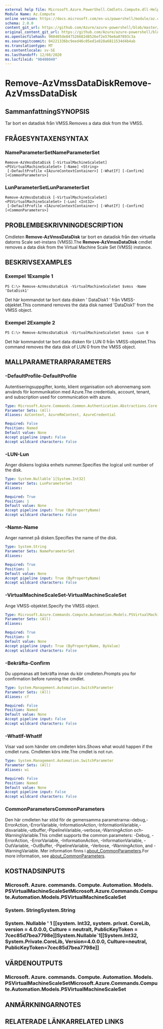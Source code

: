 ```yaml
---
external help file: Microsoft.Azure.PowerShell.Cmdlets.Compute.dll-Help.xml
Module Name: Az.Compute
online version: https://docs.microsoft.com/en-us/powershell/module/az.compute/remove-azvmssdatadisk
schema: 2.0.0
content_git_url: https://github.com/Azure/azure-powershell/blob/master/src/Compute/Compute/help/Remove-AzVmssDataDisk.md
original_content_git_url: https://github.com/Azure/azure-powershell/blob/master/src/Compute/Compute/help/Remove-AzVmssDataDisk.md
ms.openlocfilehash: 908405de847526682d8526ef2e576e6a07893c3a
ms.sourcegitcommit: 04221336bc9eed46c05ed1e828a6811534d4b4ab
ms.translationtype: MT
ms.contentlocale: sv-SE
ms.lasthandoff: 12/08/2020
ms.locfileid: "98408040"
---
```

# <span data-ttu-id="7b29d-101">Remove-AzVmssDataDisk</span><span class="sxs-lookup"><span data-stu-id="7b29d-101">Remove-AzVmssDataDisk</span></span>

## <span data-ttu-id="7b29d-102">Sammanfattning</span><span class="sxs-lookup"><span data-stu-id="7b29d-102">SYNOPSIS</span></span>
<span data-ttu-id="7b29d-103">Tar bort en datadisk från VMSS.</span><span class="sxs-lookup"><span data-stu-id="7b29d-103">Removes a data disk from the VMSS.</span></span>

## <span data-ttu-id="7b29d-104">FRÅGESYNTAXEN</span><span class="sxs-lookup"><span data-stu-id="7b29d-104">SYNTAX</span></span>

### <span data-ttu-id="7b29d-105">NameParameterSet</span><span class="sxs-lookup"><span data-stu-id="7b29d-105">NameParameterSet</span></span>
```
Remove-AzVmssDataDisk [-VirtualMachineScaleSet] <PSVirtualMachineScaleSet> [-Name] <String>
 [-DefaultProfile <IAzureContextContainer>] [-WhatIf] [-Confirm] [<CommonParameters>]
```

### <span data-ttu-id="7b29d-106">LunParameterSet</span><span class="sxs-lookup"><span data-stu-id="7b29d-106">LunParameterSet</span></span>
```
Remove-AzVmssDataDisk [-VirtualMachineScaleSet] <PSVirtualMachineScaleSet> [-Lun] <Int32>
 [-DefaultProfile <IAzureContextContainer>] [-WhatIf] [-Confirm] [<CommonParameters>]
```

## <span data-ttu-id="7b29d-107">PROBLEMBESKRIVNING</span><span class="sxs-lookup"><span data-stu-id="7b29d-107">DESCRIPTION</span></span>
<span data-ttu-id="7b29d-108">Cmdleten **Remove-AzVmssDataDisk** tar bort en datadisk från den virtuella datorns Scale set-instans (VMSS).</span><span class="sxs-lookup"><span data-stu-id="7b29d-108">The **Remove-AzVmssDataDisk** cmdlet removes a data disk from the Virtual Machine Scale Set (VMSS) instance.</span></span>

## <span data-ttu-id="7b29d-109">BESKRIVS</span><span class="sxs-lookup"><span data-stu-id="7b29d-109">EXAMPLES</span></span>

### <span data-ttu-id="7b29d-110">Exempel 1</span><span class="sxs-lookup"><span data-stu-id="7b29d-110">Example 1</span></span>
```
PS C:\> Remove-AzVmssDataDisk -VirtualMachineScaleSet $vmss -Name 'DataDisk1'
```

<span data-ttu-id="7b29d-111">Det här kommandot tar bort data disken ' DataDisk1 ' från VMSS-objektet.</span><span class="sxs-lookup"><span data-stu-id="7b29d-111">This command removes the data disk named 'DataDisk1' from the VMSS object.</span></span>

### <span data-ttu-id="7b29d-112">Exempel 2</span><span class="sxs-lookup"><span data-stu-id="7b29d-112">Example 2</span></span>
```
PS C:\> Remove-AzVmssDataDisk -VirtualMachineScaleSet $vmss -Lun 0
```

<span data-ttu-id="7b29d-113">Det här kommandot tar bort data disken för LUN 0 från VMSS-objektet.</span><span class="sxs-lookup"><span data-stu-id="7b29d-113">This command removes the data disk of LUN 0 from the VMSS object.</span></span>

## <span data-ttu-id="7b29d-114">MALLPARAMETRAR</span><span class="sxs-lookup"><span data-stu-id="7b29d-114">PARAMETERS</span></span>

### <span data-ttu-id="7b29d-115">-DefaultProfile</span><span class="sxs-lookup"><span data-stu-id="7b29d-115">-DefaultProfile</span></span>
<span data-ttu-id="7b29d-116">Autentiseringsuppgifter, konto, klient organisation och abonnemang som används för kommunikation med Azure.</span><span class="sxs-lookup"><span data-stu-id="7b29d-116">The credentials, account, tenant, and subscription used for communication with azure.</span></span>

```yaml
Type: Microsoft.Azure.Commands.Common.Authentication.Abstractions.Core.IAzureContextContainer
Parameter Sets: (All)
Aliases: AzContext, AzureRmContext, AzureCredential

Required: False
Position: Named
Default value: None
Accept pipeline input: False
Accept wildcard characters: False
```

### <span data-ttu-id="7b29d-117">-LUN</span><span class="sxs-lookup"><span data-stu-id="7b29d-117">-Lun</span></span>
<span data-ttu-id="7b29d-118">Anger diskens logiska enhets nummer.</span><span class="sxs-lookup"><span data-stu-id="7b29d-118">Specifies the logical unit number of the disk.</span></span>

```yaml
Type: System.Nullable`1[System.Int32]
Parameter Sets: LunParameterSet
Aliases:

Required: True
Position: 1
Default value: None
Accept pipeline input: True (ByPropertyName)
Accept wildcard characters: False
```

### <span data-ttu-id="7b29d-119">-Namn</span><span class="sxs-lookup"><span data-stu-id="7b29d-119">-Name</span></span>
<span data-ttu-id="7b29d-120">Anger namnet på disken.</span><span class="sxs-lookup"><span data-stu-id="7b29d-120">Specifies the name of the disk.</span></span>

```yaml
Type: System.String
Parameter Sets: NameParameterSet
Aliases:

Required: True
Position: 1
Default value: None
Accept pipeline input: True (ByPropertyName)
Accept wildcard characters: False
```

### <span data-ttu-id="7b29d-121">-VirtualMachineScaleSet</span><span class="sxs-lookup"><span data-stu-id="7b29d-121">-VirtualMachineScaleSet</span></span>
<span data-ttu-id="7b29d-122">Ange VMSS-objektet.</span><span class="sxs-lookup"><span data-stu-id="7b29d-122">Specify the VMSS object.</span></span>

```yaml
Type: Microsoft.Azure.Commands.Compute.Automation.Models.PSVirtualMachineScaleSet
Parameter Sets: (All)
Aliases:

Required: True
Position: 0
Default value: None
Accept pipeline input: True (ByPropertyName, ByValue)
Accept wildcard characters: False
```

### <span data-ttu-id="7b29d-123">-Bekräfta</span><span class="sxs-lookup"><span data-stu-id="7b29d-123">-Confirm</span></span>
<span data-ttu-id="7b29d-124">Du uppmanas att bekräfta innan du kör cmdleten.</span><span class="sxs-lookup"><span data-stu-id="7b29d-124">Prompts you for confirmation before running the cmdlet.</span></span>

```yaml
Type: System.Management.Automation.SwitchParameter
Parameter Sets: (All)
Aliases: cf

Required: False
Position: Named
Default value: None
Accept pipeline input: False
Accept wildcard characters: False
```

### <span data-ttu-id="7b29d-125">-WhatIf</span><span class="sxs-lookup"><span data-stu-id="7b29d-125">-WhatIf</span></span>
<span data-ttu-id="7b29d-126">Visar vad som händer om cmdleten körs.</span><span class="sxs-lookup"><span data-stu-id="7b29d-126">Shows what would happen if the cmdlet runs.</span></span>
<span data-ttu-id="7b29d-127">Cmdleten körs inte.</span><span class="sxs-lookup"><span data-stu-id="7b29d-127">The cmdlet is not run.</span></span>

```yaml
Type: System.Management.Automation.SwitchParameter
Parameter Sets: (All)
Aliases: wi

Required: False
Position: Named
Default value: None
Accept pipeline input: False
Accept wildcard characters: False
```

### <span data-ttu-id="7b29d-128">CommonParameters</span><span class="sxs-lookup"><span data-stu-id="7b29d-128">CommonParameters</span></span>
<span data-ttu-id="7b29d-129">Den här cmdleten har stöd för de gemensamma parametrarna:-debug,-ErrorAction,-ErrorVariable,-InformationAction,-InformationVariable,-disvariable,-utbuffer,-PipelineVariable,-verbose,-WarningAction och-WarningVariable.</span><span class="sxs-lookup"><span data-stu-id="7b29d-129">This cmdlet supports the common parameters: -Debug, -ErrorAction, -ErrorVariable, -InformationAction, -InformationVariable, -OutVariable, -OutBuffer, -PipelineVariable, -Verbose, -WarningAction, and -WarningVariable.</span></span> <span data-ttu-id="7b29d-130">Mer information finns i [about_CommonParameters](http://go.microsoft.com/fwlink/?LinkID=113216).</span><span class="sxs-lookup"><span data-stu-id="7b29d-130">For more information, see [about_CommonParameters](http://go.microsoft.com/fwlink/?LinkID=113216).</span></span>

## <span data-ttu-id="7b29d-131">KOSTNADS</span><span class="sxs-lookup"><span data-stu-id="7b29d-131">INPUTS</span></span>

### <span data-ttu-id="7b29d-132">Microsoft. Azure. commands. Compute. Automation. Models. PSVirtualMachineScaleSet</span><span class="sxs-lookup"><span data-stu-id="7b29d-132">Microsoft.Azure.Commands.Compute.Automation.Models.PSVirtualMachineScaleSet</span></span>

### <span data-ttu-id="7b29d-133">System. String</span><span class="sxs-lookup"><span data-stu-id="7b29d-133">System.String</span></span>

### <span data-ttu-id="7b29d-134">System. Nullable ' 1 [[system. Int32, system. privat. CoreLib, version = 4.0.0.0, Culture = neutralt, PublicKeyToken = 7cec85d7bea7798e]]</span><span class="sxs-lookup"><span data-stu-id="7b29d-134">System.Nullable\`1[[System.Int32, System.Private.CoreLib, Version=4.0.0.0, Culture=neutral, PublicKeyToken=7cec85d7bea7798e]]</span></span>

## <span data-ttu-id="7b29d-135">VÄRDEN</span><span class="sxs-lookup"><span data-stu-id="7b29d-135">OUTPUTS</span></span>

### <span data-ttu-id="7b29d-136">Microsoft. Azure. commands. Compute. Automation. Models. PSVirtualMachineScaleSet</span><span class="sxs-lookup"><span data-stu-id="7b29d-136">Microsoft.Azure.Commands.Compute.Automation.Models.PSVirtualMachineScaleSet</span></span>

## <span data-ttu-id="7b29d-137">ANMÄRKNINGAR</span><span class="sxs-lookup"><span data-stu-id="7b29d-137">NOTES</span></span>

## <span data-ttu-id="7b29d-138">RELATERADE LÄNKAR</span><span class="sxs-lookup"><span data-stu-id="7b29d-138">RELATED LINKS</span></span>
